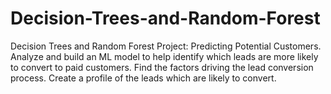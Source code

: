 # Decision-Trees-and-Random-Forest
Decision Trees and Random Forest Project: Predicting Potential Customers. Analyze and build an ML model to help identify which leads are more likely to convert to paid customers. Find the factors driving the lead conversion process. Create a profile of the leads which are likely to convert.
